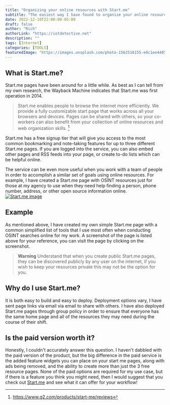 ```yaml
---
title: "Organizing your online resources with Start.me"
subtitle: "The easiest way I have found to organize your online resources."
date: 2022-12-10T22:00:00-05:00
draft: false
author: "Rich"
authorLink: "https://iotdetective.net"
description: ""
tags: [Internet]
categories: [TOOLS]
featuredImage: "https://images.unsplash.com/photo-1562516155-e0c1ee44059b?ixlib=rb-4.0.3&ixid=MnwxMjA3fDB8MHxwaG90by1wYWdlfHx8fGVufDB8fHx8&auto=format&fit=crop&w=1032&q=80"
---
```


## What is Start.me?
Start.me pages have been around for a little while.  As best as I can tell from my own research, the Wayback Machine indicates that Start.me was first operation in 2014.

> Start.me enables people to browse the internet more efficiently. We provide a fully customizable start page that works across all your browsers and devices. Pages can be shared with others, so your co-workers can also benefit from your collection of online resources and web organization skills. [^1]

Start.me has a free signup tier that will give you access to the most common bookmarking and note-taking features for up to three different Start.me pages.  If you are logged into the service, you can also embed other pages and RSS feeds into your page, or create to-do lists which can be helpful online. 

The service can be even more useful when you work with a team of people in order to accomplish a similar set of goals using online resources. For example, I have created a Start.me page with OSINT resources just for those at my agency to use when they need help finding a person, phone number, address, or other open source information online.
[![Start.me image](../assets/startme.png)](https://start.me/p/KMqypM/cpd-osint-resources)

## Example
As mentioned above, I have created my own simple Start.me page with a common simplified list of tools that I use most often when conducting OSINT searches online for my work. A screenshot of the page is listed above for your reference, you can visit the page by clicking on the screenshot.

> **Warning**
> Understand that when you create public Start.me pages, they can be discovered publicly by any user on the internet, if you wish to keep your resources private this may not be the option for you.

## Why do I use Start.me?
It is both easy to build and easy to deploy. Deployment options vary, I have sent page links via email via email to share with others. I have also deployed Start.me pages through group policy in order to ensure that everyone has the same home page and all of the resources they may need during the course of their shift.

## Is the paid version worth it?
Honestly, I couldn't accurately answer this question. I haven't dabbled with the paid version of the product, but the big difference in the paid service is the added feature widgets you can place on your start me pages, along with ads being removed, and the ability to create more than just the 3 free resource pages. None of the paid options are required for my use case, but if there is a feature you think you might need, then I would suggest that you check out [Start.me](https://start.me) and see what it can offer for your workflow!

[^1]:https://www.g2.com/products/start-me/reviews